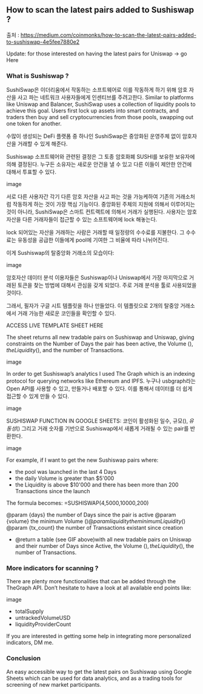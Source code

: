 ## How to scan the latest pairs added to Sushiswap ?

출처 : https://medium.com/coinmonks/how-to-scan-the-latest-pairs-added-to-sushiswap-4e5fee7880e2

Update: for those interested on having the latest pairs for Uniswap -> go Here

### What is Sushiswap ?

SushiSwap은 이더리움에서 작동하는 소프트웨어로 이를 작동하게 하기 위해 암호 자산을 사고 파는 네트워크 사용자들에게 인센티브를 주려고한다.  Similar to platforms like Uniswap and Balancer, SushiSwap uses a collection of liquidity pools to achieve this goal. Users first lock up assets into smart contracts, and traders then buy and sell cryptocurrencies from those pools, swapping out one token for another.

수많이 생성되는 DeFi 플랫폼 중 하나인 SushiSwap은 중앙화된 운영주체 없이 암호자산을 거래할 수 있게 해준다.

Sushiswap 소프트웨어와 관련된 결정은 그 토종 암호화폐 SUSHI를 보유한 보유자에 의해 결정된다. 누구든 소유자는 새로운 안건을 낼 수 있고 다른 이들이 제안한 안건에 대해서 투표할 수 있다.

image

서로 다른 사용자간 각기 다른 암호 자산을 사고 파는 것을 가능케하여 기존의 거래소처럼 작동하게 하는 것이 가장 핵심 기능이다. 중앙화된 주체의 지원에 의해서 이루어지는 것이 아니라, SushiSwap은 스마트 컨트랙트에 의해서 거래가 실행된다. 사용자는 암호 자산을 다른 거래자들이 접근할 수 있는 소프트웨어에 lock 해놓는다.

lock 되어있는 자산을 거래하는 사람은 거래할 때 일정량의 수수료를 지불한다. 그 수수료는 유동성을 공급한 이들에게 pool에 기여한 그 비율에 따라 나뉘어진다.

이게 Sushiswap의 탈중앙화 거래소의 모습이다: 

image

암호자산 데이터 분석 이용자들은 Sushiswap이나 Uniswap에서 가장 마지막으로 거래된 토큰을 찾는 방법에 대해서 관심을 갖게 되었다. 주로 거래 분석용 툴로 사용되었을 것이다.

그래서, 필자가 구글 시트 템플릿을 하나 만들었다. 이 템플릿으로 2개의 탈중앙 거래소에서 거래 가능한 새로운 코인들을 확인할 수 있다. 

ACCESS LIVE TEMPLATE SHEET HERE

The sheet returns all new tradable pairs on Sushiswap and Uniswap, giving constraints on the Number of Days the pair has been active, the Volume ($), the Liquidity ($), and the number of Transactions.

image

In order to get Sushiswap’s analytics I used The Graph which is an indexing protocol for querying networks like Ethereum and IPFS. 누구나 usbgraph라는 Open API를 사용할 수 있고, 만들거나 배포할 수 있다. 이를 통해서 데이터를 더 쉽게 접근할 수 있게 만들 수 있다.

image

SUSHISWAP FUNCTION IN GOOGLE SHEETS:
코인이 활성화된 일수, 규모($), 유동성($) 그리고 거래 숫자를 기반으로 Sushiswap에서 새롭게 거래될 수 있는 pair를 반환한다.

image

For example, if I want to get the new Sushiswap pairs where:
- the pool was launched in the last 4 Days
- the daily Volume is greater than $5'000
-  the Liquidity is above $10'000
and there has been more than 200 Transactions since the launch

The formula becomes: =SUSHISWAP(4,5000,10000,200)

@param {days} the number of Days since the pair is active
@param {volume} the minimum Volume ($)
@param {liquidity} the minimum Liquidity ($)
@param {tx_count} the number of Transactions existant since creation

* @return a table (see GIF above)with all new tradable pairs on Uniswap and their number of Days since Active, the Volume ($), the Liquidity ($), the number of Transactions.

### More indicators for scanning ?

There are plenty more functionalities that can be added through the TheGraph API. Don’t hesitate to have a look at all available end points like:

image 

- totalSupply
- untrackedVolumeUSD
-  liquidityProviderCount

If you are interested in getting some help in integrating more personalized indicators, DM me.

### Conclusion

An easy accessible way to get the latest pairs on Sushiswap using Google Sheets which can be used for data analytics, and as a trading tools for screening of new market participants.